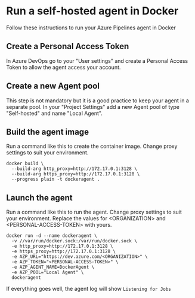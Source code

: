 # Run a self-hosted agent in Docker
Follow these instructions to run your Azure Pipelines agent in Docker

## Create a Personal Access Token
In Azure DevOps go to your "User settings" and create a Personal Access Token to allow the agent access your account.

## Create a new Agent pool
This step is not mandatory but it is a good practice to keep your agent in a separate pool. In your "Project Settings" add a new Agent pool of type "Self-hosted" and name "Local Agent".

## Build the agent image
Run a command like this to create the container image. Change proxy settings to suit your environment.
```
docker build \ 
  --build-arg http_proxy=http://172.17.0.1:3128 \
  --build-arg https_proxy=http://172.17.0.1:3128 \
  --progress plain -t dockeragent .
```

## Launch the agent
Run a command like this to run the agent. Change proxy settings to suit your environment.
Replace the values for \<ORGANIZATION> and \<PERSONAL-ACCESS-TOKEN> with yours.
```
docker run -d --name dockeragent \
  -v //var/run/docker.sock:/var/run/docker.sock \
  -e http_proxy=http://172.17.0.1:3128 \
  -e https_proxy=http://172.17.0.1:3128 \
  -e AZP_URL="https://dev.azure.com/<ORGANIZATION>" \
  -e AZP_TOKEN="<PERSONAL-ACCESS-TOKEN>" \
  -e AZP_AGENT_NAME=DockerAgent \
  -e AZP_POOL="Local Agent" \
  dockeragent
```
If everything goes well, the agent log will show `Listening for Jobs`
